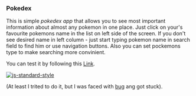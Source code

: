 ### Pokedex
This is simple *pokedex app* that allows you to see most important information about almost any pokemon in one place. Just click on your's favourite pokemons name in the list on left side of the screen. If you don't see desired name in left column - just start typing pokemon name in search field to find him or use navigation buttons. Also you can set pockemons type to make searching more convinient.

You can test it by following this [Link](https://statix411.github.io/Pokedex/).

[![js-standard-style](https://cdn.rawgit.com/standard/standard/master/badge.svg)](http://standardjs.com)

(At least I trited to do it, but I was faced with [bug]( https://github.com/eslint/eslint/issues/1967) ang got stuck).
